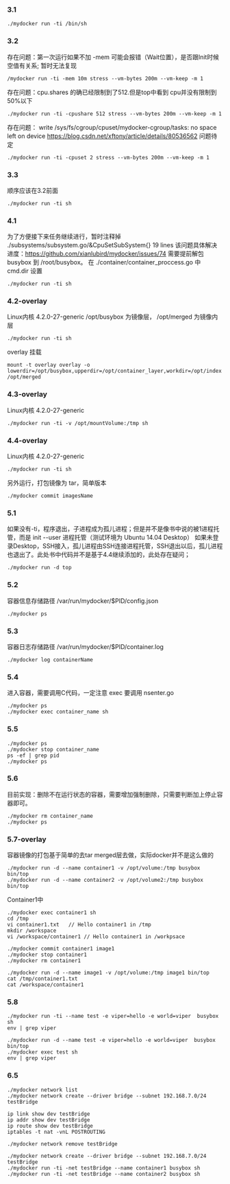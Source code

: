 ### 3.1
```shell script
./mydocker run -ti /bin/sh
```

### 3.2
存在问题：第一次运行如果不加 -mem 可能会报错（Wait位置），是否跟Init时候空值有关系; 暂时无法复现
```shell script
/mydocker run -ti -mem 10m stress --vm-bytes 200m --vm-keep -m 1
```

存在问题：cpu.shares 的确已经限制到了512.但是top中看到 cpu并没有限制到 50%以下
```shell script
./mydocker run -ti -cpushare 512 stress --vm-bytes 200m --vm-keep -m 1 
``` 

存在问题： write /sys/fs/cgroup/cpuset/mydocker-cgroup/tasks: no space left on device
https://blog.csdn.net/xftony/article/details/80536562  问题待定
```shell script
./mydocker run -ti -cpuset 2 stress --vm-bytes 200m --vm-keep -m 1
``` 

### 3.3
顺序应该在3.2前面
```shell script
./mydocker run -ti sh
```

### 4.1
为了方便接下来任务继续进行，暂时注释掉 ./subsystems/subsystem.go/&CpuSetSubSystem{} 19 lines
该问题具体解决进度：https://github.com/xianlubird/mydocker/issues/74
需要提前解包 busybox 到 /root/busybox。 在 ./container/container_proccess.go 中 cmd.dir 设置
```shell script
./mydocker run -ti sh
```

### 4.2-overlay
Linux内核 4.2.0-27-generic
/opt/busybox 为镜像层， /opt/merged 为镜像内层
 
```shell script
./mydocker run -ti sh
```
overlay 挂载
```shell script
mount -t overlay overlay -o lowerdir=/opt/busybox,upperdir=/opt/container_layer,workdir=/opt/index /opt/merged
```

### 4.3-overlay
Linux内核 4.2.0-27-generic

```shell script
./mydocker run -ti -v /opt/mountVolume:/tmp sh
```

### 4.4-overlay
Linux内核 4.2.0-27-generic

```shell script
./mydocker run -ti sh
```
另外运行，打包镜像为 tar，简单版本
```shell script
./mydocker commit imagesName
```

### 5.1
如果没有-ti，程序退出，子进程成为孤儿进程；但是并不是像书中说的被1进程托管，而是 init --user 进程托管（测试环境为 Ubuntu 14.04 Desktop）
如果未登录Desktop，SSH接入，孤儿进程由SSH连接进程托管，SSH退出以后，孤儿进程也退出了。此处书中代码并不是基于4.4继续添加的，此处存在疑问；
```shell script
./mydocker run -d top
```

### 5.2
容器信息存储路径  /var/run/mydocker/$PID/config.json  
```shell script
./mydocker ps
```

### 5.3
容器日志存储路径 /var/run/mydocker/$PID/container.log  
```shell script
./mydocker log containerName 
```

### 5.4
进入容器，需要调用C代码，一定注意 exec 要调用 nsenter.go
```shell script
./mydocker ps
./mydocker exec container_name sh
```

### 5.5
```shell script
./mydocker ps 
./mydocker stop container_name
ps -ef | grep pid 
./mydocker ps 
```

### 5.6
目前实现：删除不在运行状态的容器，需要增加强制删除，只需要判断加上停止容器即可。
```shell script
./mydocker rm container_name
./mydocker ps 
```

### 5.7-overlay
容器镜像的打包基于简单的去tar merged层去做，实际docker并不是这么做的

```shell script
./mydocker run -d --name container1 -v /opt/volume:/tmp busybox bin/top
./mydocker run -d --name container2 -v /opt/volume2:/tmp busybox bin/top
```
Container1中
```shell script
./mydocker exec container1 sh
cd /tmp
vi container1.txt   // Hello container1 in /tmp
mkdir /workspace
vi /workspace/container1 // Hello container1 in /workpsace

./mydocker commit container1 image1
./mydocker stop container1
./mydocker rm container1

./mydocker run -d --name image1 -v /opt/volume:/tmp image1 bin/top
cat /tmp/container1.txt
cat /workspace/container1
```

### 5.8
```shell script
./mydocker run -ti --name test -e viper=hello -e world=viper  busybox sh
env | grep viper
```

```shell script
./mydocker run -d --name test -e viper=hello -e world=viper  busybox bin/top
./mydocker exec test sh
env | grep viper
```

### 6.5
```shell script
./mydocker network list
./mydocker network create --driver bridge --subnet 192.168.7.0/24 testBridge

ip link show dev testBridge
ip addr show dev testBridge
ip route show dev testBridge
iptables -t nat -vnL POSTROUTING

./mydocker network remove testBridge
```

```shell script
./mydocker network create --driver bridge --subnet 192.168.7.0/24 testBridge
./mydocker run -ti -net testBridge --name container1 busybox sh
./mydocker run -ti -net testBridge --name container2 busybox sh
```